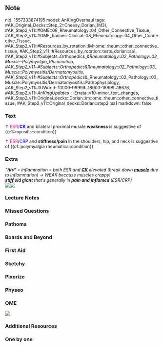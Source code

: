 ## Note
nid: 1557333874195
model: AnKingOverhaul
tags: #AK_Original_Decks::Step_2::Cheesy_Dorian_(M3), #AK_Step2_v11::#OME::08_Rheumatology::04_Other_Connective_Tissue, #AK_Step2_v11::#OME_banner::Clinical::08_Rheumatology::04_Other_Connective_Tissue, #AK_Step2_v11::#Resources_by_rotation::IM::ome::rheum::other_connective_tissue, #AK_Step2_v11::#Resources_by_rotation::tests_dorian::sa1, #AK_Step2_v11::#Subjects::Orthopedics_&_Rheumatology::02_Pathology::03_Muscle::Polymyalgia_Rheumatica, #AK_Step2_v11::#Subjects::Orthopedics_&_Rheumatology::02_Pathology::03_Muscle::Polymyositis/Dermatomyositis, #AK_Step2_v11::#Subjects::Orthopedics_&_Rheumatology::02_Pathology::03_Muscle::Polymyositis/Dermatomyositis::Pathophysiology, #AK_Step2_v11::#UWorld::10000-99999::18000-18999::18676, #AK_Step2_v11::$AnKingUpdates::$Errata::v10-minor_text_changes, #AK_Step2_v11::Original_decks::Dorian::im::ome::rheum::other_connective_tissue, #AK_Step2_v11::Original_decks::Dorian::step2::sa1
markdown: false

### Text
↑ <font color="#FC0280">ESR/</font><font color=
"#0000FF"><b>CK</b></font> and bilateral proximal muscle
<b>weakness</b> is suggestive of {{c1::myositis::condition}}
<div>
  <div>
    ↑ <font color="#FC0280">ESR</font>/<font color=
    "#0000FF">CRP</font> and <b>stiffness/pain</b> in the
    shoulders, hip, and neck is suggestive of {{c1::polymyalgia
    rheumatica::condition}}
  </div>
</div>

### Extra
<div>
  <i><b>"itis"</b> = inflammation = both ESR and <b><u>CK</u></b>
  elevated (break down <u><b>muscle</b></u> due to inflammation) →
  WEAK because muscles crappy!</i>
</div>
<div>
  <i><b>stiff old giant</b> that's generally in <b>pain and</b>
  <b>inflamed</b> (ESR/CRP)</i>
</div>
<div><img class="resizer" src=
"paste-971538782224387.jpg"><img class="resizer" src=
"paste-77734613090305.jpg"></div>

### Lecture Notes


### Missed Questions


### Pathoma


### Boards and Beyond


### First Aid


### Sketchy


### Pixorize


### Physeo


### OME
<div class="ome-widget">
  <a href=
  "https://onlinemeded.org/spa/rheumatology/other-connective-tissue/acquire?ref=anki">
  <img src="_OME_AnkiFlashcards_Lesson_4.png"></a>
</div>

### Additional Resources


### One by one

